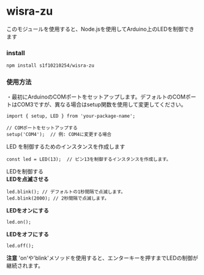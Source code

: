 # wisra-zu
このモジュールを使用すると、Node.jsを使用してArduino上のLEDを制御できます

### install
```
npm install s1f10210254/wisra-zu
```

### 使用方法
・最初にArduinoのCOMポートをセットアップします。デフォルトのCOMポートはCOM3ですが、異なる場合はsetup関数を使用して変更してください。

```
import { setup, LED } from 'your-package-name';

// COMポートをセットアップする
setup('COM4');  // 例: COM4に変更する場合
```

LED を制御するためのインスタンスを作成します
```
const led = LED(13);  // ピン13を制御するインスタンスを作成します。
```

LEDを制御する  
**LEDを点滅させる**
```
led.blink(); // デフォルトの1秒間隔で点滅します。
led.blink(2000); // 2秒間隔で点滅します。
```

**LEDをオンにする**
```
led.on();
```

**LEDをオフにする**
```
led.off();
```

**注意** 'on'や'blink'メソッドを使用すると、エンターキーを押すまでLEDの制御が継続されます。
